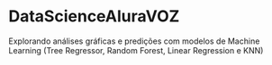 # DataScienceAluraVOZ
Explorando análises gráficas e predições com modelos de Machine Learning (Tree Regressor, Random Forest, Linear Regression e KNN)
